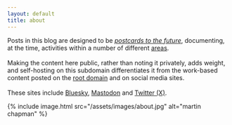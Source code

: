 ```yaml
---
layout: default
title: about
---
```

Posts in this blog are designed to be [_postcards to the
future_](https://vukutu.com/blog/2010/07/postcards-to-the-future/'), documenting, at the time, activities within a
number of different [areas](/tags).
<br />
<br />
Making the content here public, rather than noting it privately, adds weight, and self-hosting on this subdomain
differentiates it from the work-based content posted on the [root domain](https://martinchapman.co.uk) and on social
media sites.
<br />
<br />
These sites include [Bluesky](https://bsky.app/profile/martinchapman.bsky.social),
[Mastodon](https://mastodon.social/@martinchapman) and [Twitter (X)](https://x.com/martin_chap_man).

{%
  include image.html
  src="/assets/images/about.jpg"
  alt="martin chapman"
%}
